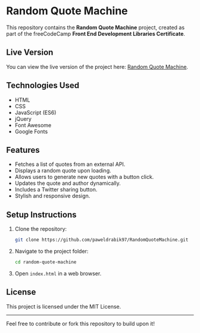 # Random Quote Machine

This repository contains the **Random Quote Machine** project, created as part of the freeCodeCamp **Front End Development Libraries Certificate**.

## Live Version
You can view the live version of the project here: [Random Quote Machine](https://codepen.io/pawe-drabik/pen/VwNxdPa).

## Technologies Used
- HTML
- CSS
- JavaScript (ES6)
- jQuery
- Font Awesome
- Google Fonts

## Features
- Fetches a list of quotes from an external API.
- Displays a random quote upon loading.
- Allows users to generate new quotes with a button click.
- Updates the quote and author dynamically.
- Includes a Twitter sharing button.
- Stylish and responsive design.

## Setup Instructions
1. Clone the repository:
   ```sh
   git clone https://github.com/paweldrabik97/RandomQuoteMachine.git
   ```
2. Navigate to the project folder:
   ```sh
   cd random-quote-machine
   ```
3. Open `index.html` in a web browser.

## License
This project is licensed under the MIT License.

---
Feel free to contribute or fork this repository to build upon it!

